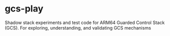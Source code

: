 # gcs-play
Shadow stack experiments and test code for ARM64 Guarded Control Stack (GCS). For exploring, understanding, and validating GCS mechanisms
